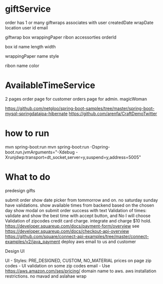 # giftService


order
	has 1 or many giftwraps
	associates with user
	createdDate
	wrapDate
	location
user
	id
	email
	
giftwrap
	box
	wrappingPaper
	ribon
	accessorties
	orderId
	
box
	id
	name
	length
	width

wrappingPaper
	name
	style

ribon
	name
	color
	

# AvailableTimeService



2 pages
order page for customer
orders page for admin. magicWoman

https://github.com/netgloo/spring-boot-samples/tree/master/spring-boot-mysql-springdatajpa-hibernate
https://github.com/arenfa/CraftDemoTwitter


# how to run
mvn spring-boot:run
mvn spring-boot:run -Dspring-boot.run.jvmArguments="-Xdebug -Xrunjdwp:transport=dt_socket,server=y,suspend=y,address=5005"

# What to do
predesign gifts

submit order
	show date picker from tommorrow and on. no saturday sunday have validations. show available times from backend based on the chosen day
	show modal on submit order success with text
	Validation of times: validate and show the best time with accept button, and No I will choose
	Validation of zipcodes
	credit card charge. integrate and charge $10 hold. 
	https://developer.squareup.com/docs/payment-form/overview
	see https://developer.squareup.com/docs/checkout-api-overview
	https://github.com/square/connect-api-examples/tree/master/connect-examples/v2/java_payment
	deploy aws
	email to us and customer

	
Design UI

UI
	- Styles: PRE_DESIGNED, CUSTOM, NO_MATERIAL
prices on page
zip codes
	- UI validation on some zip codes
email
	- Use https://aws.amazon.com/ses/pricing/
domain name to aws. aws installation
restrictions. no mavad and aslahae wrap
